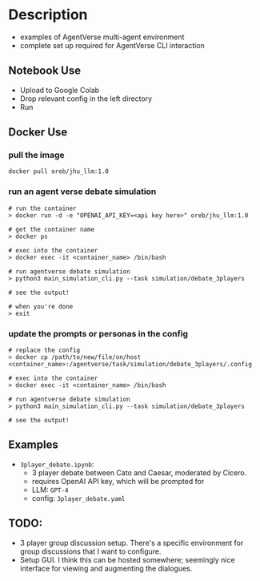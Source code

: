 # Description
- examples of AgentVerse multi-agent environment
- complete set up required for AgentVerse CLI interaction

## Notebook Use 
- Upload to Google Colab
- Drop relevant config in the left directory
- Run

## Docker Use
### pull the image
```
docker pull oreb/jhu_llm:1.0
```

### run an agent verse debate simulation
```
# run the container
> docker run -d -e "OPENAI_API_KEY=<api key here>" oreb/jhu_llm:1.0

# get the container name
> docker ps

# exec into the container
> docker exec -it <container_name> /bin/bash

# run agentverse debate simulation
> python3 main_simulation_cli.py --task simulation/debate_3players

# see the output!

# when you're done
> exit
```

### update the prompts or personas in the config
```
# replace the config
> docker cp /path/to/new/file/on/host <container_name>:/agentverse/task/simulation/debate_3players/.config

# exec into the container
> docker exec -it <container_name> /bin/bash

# run agentverse debate simulation
> python3 main_simulation_cli.py --task simulation/debate_3players

# see the output!
```


## Examples
- `3player_debate.ipynb`: 
    - 3 player debate between Cato and Caesar, moderated by Cicero.
    - requires OpenAI API key, which will be prompted for
    - LLM: `GPT-4`
    - config: `3player_debate.yaml`

## TODO:
- 3 player group discussion setup. There's a specific environment for group discussions that I want to configure.
- Setup GUI. I think this can be hosted somewhere; seemingly nice interface for viewing and augmenting the dialogues.

